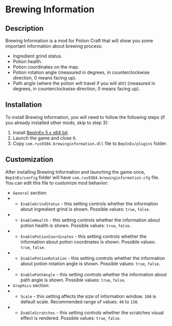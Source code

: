 # Brewing Information

## Description

Brewing Information is a mod for Potion Craft that will show you some important information about brewing process:
- Ingredient grind status.
- Potion health.
- Potion coordinates on the map.
- Potion rotation angle (measured in degrees, in counterclockwise direction, 0 means facing up).
- Path angle (where the potion will travel if you will stir) (measured in degrees, in counterclockwise direction, 0 means facing up).

## Installation
To install Brewing Information, you will need to follow the following steps (if you already installed other mods, skip to step 3):
1. Install [BepInEx 5.x x64 bit](https://github.com/BepInEx/BepInEx/releases/latest).
2. Launch the game and close it.
3. Copy `com.rus9384.brewinginformation.dll` file to `BepInEx/plugins` folder.

## Customization
After installing Brewing Information and launching the game once, `BepInEx/config` folder will have `com.rus9384.brewinginformation.cfg` file. You can edit this file to customize mod behavior:
- `General` section:
- - `EnableGrindStatus` - this setting controls whether the information about ingredient grind is shown. Possible values: `true`, `false`.
- - `EnableHealth` - this setting controls whether the information about potion health is shown. Possible values: `true`, `false`.
- - `EnablePotionCoordinates` - this setting controls whether the information about potion coordinates is shown. Possible values: `true`, `false`.
- - `EnablePotionRotation` - this setting controls whether the information about potion rotation angle is shown. Possible values: `true`, `false`.
- - `EnablePathAngle` - this setting controls whether the information about path angle is shown. Possible values: `true`, `false`.
- `Graphics` section:
- - `Scale` - this setting affects the size of information window. `100` is default scale. Recommended range of values: `40` to `150`.
- - `EnableScratches` - this setting controls whether the scratches visual effect is rendered. Possible values: `true`, `false`.
